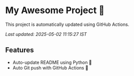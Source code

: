 # My Awesome Project 🚀

This project is automatically updated using GitHub Actions.

_Last updated: 2025-05-02 11:15:27 IST_

## Features
- Auto-update README using Python 🐍
- Auto Git push with GitHub Actions 🤖
